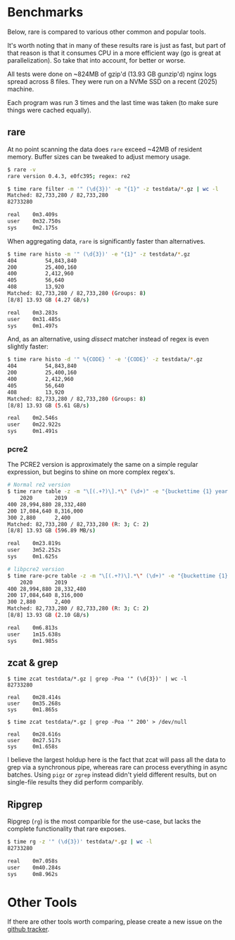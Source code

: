 # Benchmarks

Below, rare is compared to various other common and popular tools.

It's worth noting that in many of these results rare is just as fast, but part
of that reason is that it consumes CPU in a more efficient way (go is great at parallelization).
So take that into account, for better or worse.

All tests were done on ~824MB of gzip'd (13.93 GB gunzip'd) nginx logs spread across 8 files.  They
were run on a NVMe SSD on a recent (2025) machine.

Each program was run 3 times and the last time was taken (to make sure things were cached equally).


## rare

At no point scanning the data does `rare` exceed ~42MB of resident memory. Buffer sizes can be tweaked
to adjust memory usage.

```bash
$ rare -v
rare version 0.4.3, e0fc395; regex: re2

$ time rare filter -m '" (\d{3})' -e "{1}" -z testdata/*.gz | wc -l
Matched: 82,733,280 / 82,733,280
82733280

real    0m3.409s
user    0m32.750s
sys     0m2.175s
```

When aggregating data, `rare` is significantly faster than alternatives.

```bash
$ time rare histo -m '" (\d{3})' -e "{1}" -z testdata/*.gz
404         54,843,840
200         25,400,160
400         2,412,960
405         56,640
408         13,920
Matched: 82,733,280 / 82,733,280 (Groups: 8)
[8/8] 13.93 GB (4.27 GB/s)

real    0m3.283s
user    0m31.485s
sys     0m1.497s
```

And, as an alternative, using *dissect* matcher instead of regex is even slightly faster:

```bash
$ time rare histo -d '" %{CODE} ' -e '{CODE}' -z testdata/*.gz
404         54,843,840
200         25,400,160
400         2,412,960
405         56,640
408         13,920
Matched: 82,733,280 / 82,733,280 (Groups: 8)
[8/8] 13.93 GB (5.61 GB/s)

real    0m2.546s
user    0m22.922s
sys     0m1.491s
```

### pcre2

The PCRE2 version is approximately the same on a simple regular expression, but begins to shine
on more complex regex's.

```bash
# Normal re2 version
$ time rare table -z -m "\[(.+?)\].*\" (\d+)" -e "{buckettime {1} year nginx}" -e "{bucket {2} 100}" testdata/*.gz
    2020       2019
400 28,994,880 28,332,480
200 17,084,640 8,316,000
300 2,880      2,400
Matched: 82,733,280 / 82,733,280 (R: 3; C: 2)
[8/8] 13.93 GB (596.89 MB/s)

real    0m23.819s
user    3m52.252s
sys     0m1.625s

# libpcre2 version
$ time rare-pcre table -z -m "\[(.+?)\].*\" (\d+)" -e "{buckettime {1} year nginx}" -e "{bucket {2} 100}" testdata/*.gz
    2020       2019
400 28,994,880 28,332,480
200 17,084,640 8,316,000
300 2,880      2,400
Matched: 82,733,280 / 82,733,280 (R: 3; C: 2)
[8/8] 13.93 GB (2.10 GB/s)

real    0m6.813s
user    1m15.638s
sys     0m1.985s
```


## zcat & grep

```
$ time zcat testdata/*.gz | grep -Poa '" (\d{3})' | wc -l
82733280

real    0m28.414s
user    0m35.268s
sys     0m1.865s

$ time zcat testdata/*.gz | grep -Poa '" 200' > /dev/null

real    0m28.616s
user    0m27.517s
sys     0m1.658s

```

I believe the largest holdup here is the fact that zcat will pass all the data to grep via a synchronous pipe, whereas
rare can process everything in async batches.  Using `pigz` or `zgrep` instead didn't yield different results, but on single-file
results they did perform comparibly.

## Ripgrep

Ripgrep (`rg`) is the most comparible for the use-case, but lacks
the complete functionality that rare exposes.

```bash
$ time rg -z '" (\d{3})' testdata/*.gz | wc -l
82733280

real    0m7.058s
user    0m40.284s
sys     0m8.962s
```

# Other Tools

If there are other tools worth comparing, please create
a new issue on the [github tracker](https://github.com/zix99/rare/issues).

